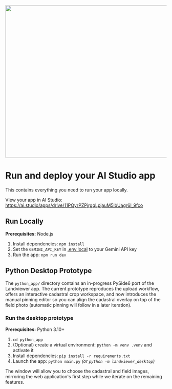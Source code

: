 <div align="center">
<img width="1200" height="475" alt="GHBanner" src="https://github.com/user-attachments/assets/0aa67016-6eaf-458a-adb2-6e31a0763ed6" />
</div>

# Run and deploy your AI Studio app

This contains everything you need to run your app locally.

View your app in AI Studio: https://ai.studio/apps/drive/11PQyrPZPjrgqLpjauM5lbUagr6I_9fco

## Run Locally

**Prerequisites:**  Node.js


1. Install dependencies:
   `npm install`
2. Set the `GEMINI_API_KEY` in [.env.local](.env.local) to your Gemini API key
3. Run the app:
   `npm run dev`

## Python Desktop Prototype

The `python_app/` directory contains an in-progress PySide6 port of the Landviewer app.
The current prototype reproduces the upload workflow, offers an interactive cadastral crop
workspace, and now introduces the manual pinning editor so you can align the cadastral overlay
on top of the field photo (automatic pinning will follow in a later iteration).

### Run the desktop prototype

**Prerequisites:** Python 3.10+

1. `cd python_app`
2. (Optional) create a virtual environment: `python -m venv .venv` and activate it
3. Install dependencies: `pip install -r requirements.txt`
4. Launch the app: `python main.py` *(or `python -m landviewer_desktop`)*

The window will allow you to choose the cadastral and field images, mirroring the web
application's first step while we iterate on the remaining features.
